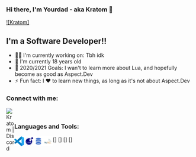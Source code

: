 ### Hi there, I'm Yourdad - aka Kratom 👋

[![Kratom]](https://github.com/KratomDev)


## I'm a Software Developer!!

- 👨‍💻 I'm currently working on: Tbh idk
- 👴 I'm currently 18 years old
- 🥅 2020/2021 Goals: I wan't to learn more about Lua, and hopefully become as good as Aspect.Dev
- ⚡ Fun fact: I ❤️ to learn new things, as long as it's not about Aspect.Dev


### Connect with me:

[<img align="left" alt="Kratom | Discord" width="22px" src="https://raw.githubusercontent.com/FortAwesome/Font-Awesome/master/svgs/brands/discord.svg" />][discord]


<br />

### Languages and Tools:

[<img align="left" alt="Visual Studio Code" width="26px" src="https://raw.githubusercontent.com/github/explore/80688e429a7d4ef2fca1e82350fe8e3517d3494d/topics/visual-studio-code/visual-studio-code.png" />]
[<img align="left" alt="Lua" width="26px" src="https://raw.githubusercontent.com/github/explore/80688e429a7d4ef2fca1e82350fe8e3517d3494d/topics/lua/lua.png" />]
[<img align="left" alt="SQL" width="26px" src="https://raw.githubusercontent.com/github/explore/80688e429a7d4ef2fca1e82350fe8e3517d3494d/topics/sql/sql.png" />]
[<img align="left" alt="MySQL" width="26px" src="https://raw.githubusercontent.com/github/explore/80688e429a7d4ef2fca1e82350fe8e3517d3494d/topics/mysql/mysql.png" />]




[discord]: https://discord.gg/DWtdNja9Te

